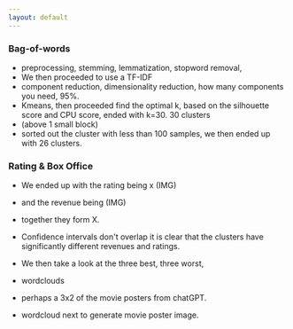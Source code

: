 ```yaml
---
layout: default
---
```

### Bag-of-words 
- preprocessing, stemming, lemmatization, stopword removal, 
- We then proceeded to use a TF-IDF
- component reduction, dimensionality reduction, how many components you need, 95%.
- Kmeans, then proceeded find the optimal k, based on the silhouette score and CPU score, ended with k=30. 30 clusters
- (above 1 small block)
- sorted out the cluster with less than 100 samples, we then ended up with 26 clusters.

### Rating & Box Office
- We ended up with the rating being x (IMG)
- and the revenue being (IMG)
- together they form X.

- Confidence intervals don't overlap it is clear that the clusters have significantly different revenues and ratings.

- We then take a look at the three best, three worst, 
- wordclouds
- perhaps a 3x2 of the movie posters from chatGPT.
- wordcloud next to generate movie poster image.

